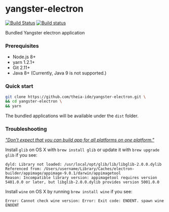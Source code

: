 # yangster-electron
[![Build Status](https://travis-ci.org/theia-ide/yangster-electron.svg?branch=master)](https://travis-ci.org/theia-ide/yangster-electron)
[![Build status](https://ci.appveyor.com/api/projects/status/vx1e99g4ey9m73as/branch/master?svg=true)](https://ci.appveyor.com/project/kittaakos/yangster-electron/branch/master)

Bundled Yangster electron application

### Prerequisites
 - Node.js 8+
 - yarn 1.2.1+
 - Git 2.11+
 - Java 8+ (Currently, Java 9 is not supported.)

### Quick start

```bash
git clone https://github.com/theia-ide/yangster-electron.git \
&& cd yangster-electron \
&& yarn
```

The bundled applications will be available under the `dist` folder.

### Troubleshooting

[_"Don't expect that you can build app for all platforms on one platform."_](https://www.electron.build/multi-platform-build)

Install `glib` on OS X with `brew install glib` or update it with `brew upgrade glib` if you see:
```
dyld: Library not loaded: /usr/local/opt/glib/lib/libglib-2.0.0.dylib
Referenced from: /Users/username/Library/Caches/electron-builder/appimage/appimage-9.0.1/darwin/appimagetool
Reason: Incompatible library version: appimagetool requires version 5401.0.0 or later, but libglib-2.0.0.dylib provides version 5001.0.0
```

Install `wine` on OS X by running `brew install wine` if you see:
```
Error: Cannot check wine version: Error: Exit code: ENOENT. spawn wine ENOENT
